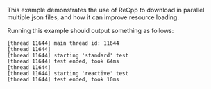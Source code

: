 This example demonstrates the use of ReCpp to download in parallel multiple json files, and how it can improve resource loading.

Running this example should output something as follows:
```
[thread 11644] main thread id: 11644
[thread 11644]
[thread 11644] starting 'standard' test
[thread 11644] test ended, took 64ms
[thread 11644]
[thread 11644] starting 'reactive' test
[thread 11644] test ended, took 10ms
```
